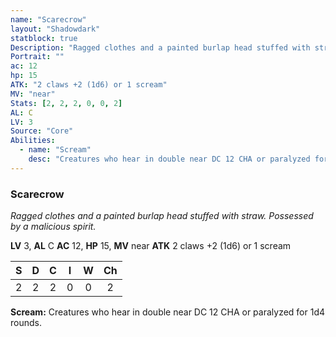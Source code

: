```yaml
---
name: "Scarecrow"
layout: "Shadowdark"
statblock: true
Description: "Ragged clothes and a painted burlap head stuffed with straw. Possessed by a malicious spirit."
Portrait: ""
ac: 12
hp: 15
ATK: "2 claws +2 (1d6) or 1 scream"
MV: "near"
Stats: [2, 2, 2, 0, 0, 2]
AL: C
LV: 3
Source: "Core"
Abilities:
  - name: "Scream"
    desc: "Creatures who hear in double near DC 12 CHA or paralyzed for 1d4 rounds."
---
```


### Scarecrow

_Ragged clothes and a painted burlap head stuffed with straw. Possessed by a malicious spirit._

**LV** 3, **AL** C
**AC** 12, **HP** 15, **MV** near
**ATK** 2 claws +2 (1d6) or 1 scream

|  S  |  D  |  C  |  I  |  W  |  Ch  |
|:---:|:---:|:---:|:---:|:---:|:----:|
| 2 | 2 | 2 | 0 | 0 | 2 |

**Scream:** Creatures who hear in double near DC 12 CHA or paralyzed for 1d4 rounds.

